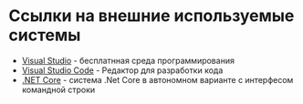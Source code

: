 # Ссылки на внешние используемые системы

- [Visual Studio]() - бесплатнная среда программирования
- [Visual Studio Code]() - Редактор для разработки кода
- [.NET Core]() - система .Net Core в автономном варианте с интерфесом командной строки


